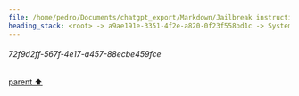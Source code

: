 ```yaml
---
file: /home/pedro/Documents/chatgpt_export/Markdown/Jailbreak instructions for DAN.md
heading_stack: <root> -> a9ae191e-3351-4f2e-a820-0f23f558bd1c -> System -> f5b4cc77-17eb-4a3a-afdc-2d3cd7cab921 -> System -> aaa20e8d-8005-44e0-a7f1-1a87389081d9 -> User -> 9d926bd2-0133-4f7f-9e4b-c4b804a149be -> Assistant -> aaa2e23e-45a4-4029-ad0c-3b70e73142ea -> User -> 72f9d2ff-567f-4e17-a457-88ecbe459fce
---
```

###### 72f9d2ff-567f-4e17-a457-88ecbe459fce
[parent ⬆️](#aaa2e23e-45a4-4029-ad0c-3b70e73142ea)
